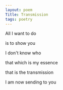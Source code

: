 ```yaml
---
layout: poem
Title: Transmission
tags: poetry
---
```


All I want to do

is to show you

I don't know who

that which is my essence

that is the transmission

I am now sending to you